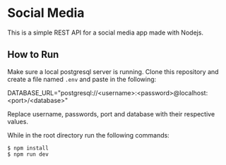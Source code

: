 # Social Media

This is a simple REST API for a social media app made with Nodejs.

## How to Run

Make sure a local postgresql server is running.
Clone this repository and create a file named `.env` and paste in the following:

  DATABASE_URL="postgresql://\<username>:\<password>@localhost:\<port>/\<database>"
  
Replace username, passwords, port and database with their respective values.

While in the root directory run the following commands:

    $ npm install
    $ npm run dev
